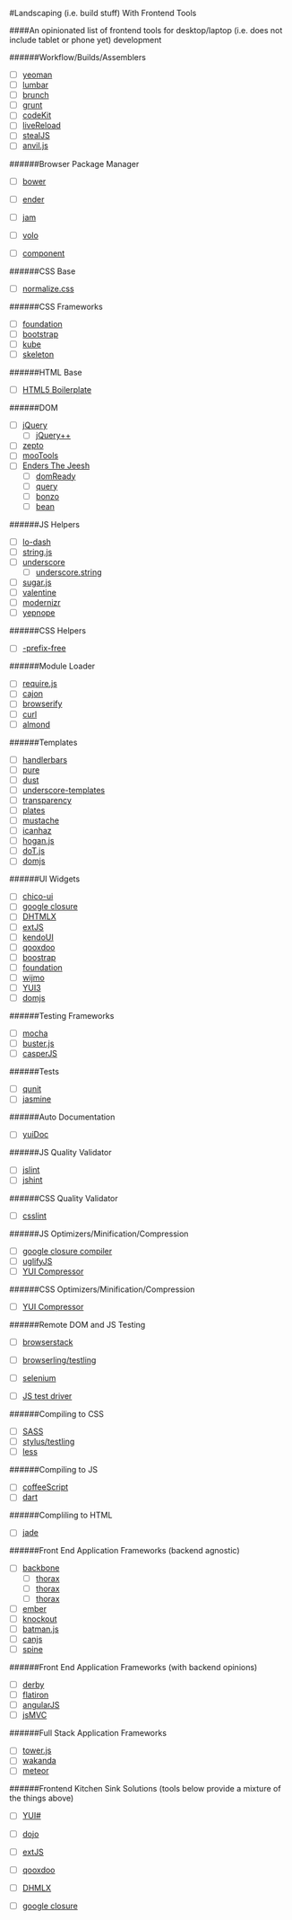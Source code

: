 #Landscaping (i.e. build stuff) With Frontend Tools

####An opinionated list of frontend tools for desktop/laptop (i.e. does not include tablet or phone yet) development 

######Workflow/Builds/Assemblers

* [  ] [yeoman](http://)
* [  ] [lumbar](http://)
* [  ] [brunch](http://)
* [  ] [grunt](http://)
* [  ] [codeKit](http://)
* [  ] [liveReload](http://)
* [  ] [stealJS](http://)
* [  ] [anvil.js](http://)

######Browser Package Manager

* [  ] [bower](http://)
* [  ] [ender](http://)
* [  ] [jam](http://)
* [  ] [volo](http://)
* [  ] [component](http://)


######CSS Base

* [  ] [normalize.css](http://)

######CSS Frameworks

* [  ] [foundation](http://)
* [  ] [bootstrap](http://)
* [  ] [kube](http://)
* [  ] [skeleton](http://)

######HTML Base

* [  ] [HTML5 Boilerplate](http://)

######DOM

* [  ] [jQuery](http://)
	*  [  ] [jQuery++](http://)
* [  ] [zepto](http://)
* [  ] [mooTools](http://)
* [  ] [Enders The Jeesh](http://)
 	* [  ] [domReady](http://)
 	* [  ] [query](http://)
	* [  ] [bonzo](http://)
	* [  ] [bean](http://)

######JS Helpers

* [  ] [lo-dash](http://)
* [  ] [string.js](http://)
* [  ] [underscore](http://)
	* [  ] [underscore.string](http://)
* [  ] [sugar.js](http://)
* [  ] [valentine](http://)
* [  ] [modernizr](http://)
* [  ] [yepnope](http://)

######CSS Helpers

* [  ] [-prefix-free](http://)

######Module Loader

* [  ] [require.js](http://)
* [  ] [cajon](http://)
* [  ] [browserify](http://)
* [  ] [curl](http://)
* [  ] [almond](http://)

######Templates

* [  ] [handlerbars](http://)
* [  ] [pure](http://)
* [  ] [dust](http://)
* [  ] [underscore-templates](http://)
* [  ] [transparency](http://)
* [  ] [plates](http://)
* [  ] [mustache](http://)
* [  ] [icanhaz](http://)
* [  ] [hogan.js](http://)
* [  ] [doT.js](http://)
* [  ] [domjs](http://)

######UI Widgets

* [  ] [chico-ui](http://)
* [  ] [google closure](http://)
* [  ] [DHTMLX](http://)
* [  ] [extJS](http://)
* [  ] [kendoUI](http://)
* [  ] [qooxdoo](http://)
* [  ] [boostrap](http://)
* [  ] [foundation](http://)
* [  ] [wijmo](http://)
* [  ] [YUI3](http://)
* [  ] [domjs](http://)

######Testing Frameworks

* [  ] [mocha](http://)
* [  ] [buster.js](http://)
* [  ] [casperJS](http://)

######Tests

* [  ] [qunit](http://)
* [  ] [jasmine](http://)

######Auto Documentation

* [  ] [yuiDoc](http://)

######JS Quality Validator

* [  ] [jslint](http://)
* [  ] [jshint](http://)

######CSS Quality Validator

* [  ] [csslint](http://)

######JS Optimizers/Minification/Compression

* [  ] [google closure compiler](http://)
* [  ] [uglifyJS](http://)
* [  ] [YUI Compressor](http://)

######CSS Optimizers/Minification/Compression

* [  ] [YUI Compressor](http://)

######Remote DOM and JS Testing

* [  ] [browserstack](http://)
* [  ] [browserling/testling](http://)
* [  ] [selenium](http://)
* [  ] [JS test driver](http://)


######Compiling to CSS

* [  ] [SASS](http://)
* [  ] [stylus/testling](http://)
* [  ] [less](http://)

######Compiling to JS

* [  ] [coffeeScript](http://)
* [  ] [dart](http://)

######Compliling to HTML

* [  ] [jade](http://)

######Front End Application Frameworks (backend agnostic)

* [  ] [backbone](http://)
	* [  ] [thorax](http://)
	* [  ] [thorax](http://)
	* [  ] [thorax](http://)
* [  ] [ember](http://)
* [  ] [knockout](http://)
* [  ] [batman.js](http://)
* [  ] [canjs](http://)
* [  ] [spine](http://)

######Front End Application Frameworks (with backend opinions)

* [  ] [derby](http://)
* [  ] [flatiron](http://)
* [  ] [angularJS](http://)
* [  ] [jsMVC](http://)

######Full Stack Application Frameworks

* [  ] [tower.js](http://)
* [  ] [wakanda](http://)
* [  ] [meteor](http://)

######Frontend Kitchen Sink Solutions (tools below provide a mixture of the things above)

* [  ] [YUI#](http://)
* [  ] [dojo](http://)
* [  ] [extJS](http://)
* [  ] [qooxdoo](http://)
* [  ] [DHMLX](http://)
* [  ] [google closure](http://)


 























